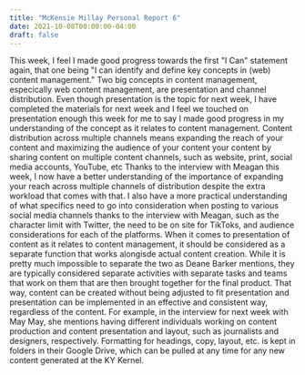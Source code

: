 ```yaml
---
title: "McKensie Millay Personal Report 6"
date: 2021-10-08T00:00:00-04:00
draft: false
---
```


This week, I feel I made good progress towards the first "I Can" statement again, that one being "I can identify and define key concepts in (web) content management."
Two big concepts in content management, especically web content management, are presentation and channel distribution. Even though presentation is the topic for 
next week, I have completed the materials for next week and I feel we touched on presentation enough this week for me to say I made good progress in my understanding
of the concept as it relates to content management. Content distribution across multiple channels means expanding the reach of your content and maximizing the audience of your content your content 
by sharing content on multiple content channels, such as website, print, social media accounts, YouTube, etc Thanks to the interview with Meagan this week, I now have a better 
understanding of the importance of expanding your reach across multiple channels of distribution despite the extra workload that comes with that. I also have a more practical
understanding of what specifics need to go into consideration when posting to various social media channels thanks to the interview with Meagan, such as the
character limit with Twitter, the need to be on site for TikToks, and audience considerations for each of the platforms. When it comes to presentation of content as it 
relates to content management, it should be considered as a separate function that works alongisde actual content creation. While it is pretty much impossible to 
separate the two as Deane Barker mentions, they are typically considered separate activities with separate tasks and teams that work on them that are then brought together 
for the final product. That way, content can be created without being adjusted to fit presentation and presentation can be implemented in an effective and consistent way, 
regardless of the content. For example, in the interview for next week with May May, she mentions having different individuals working on content production and content presentation and layout,
such as journalists and designers, respectively. Formatting for headings, copy, layout, etc. is kept in folders in their Google Drive, which can be pulled at any 
time for any new content generated at the KY Kernel. 
